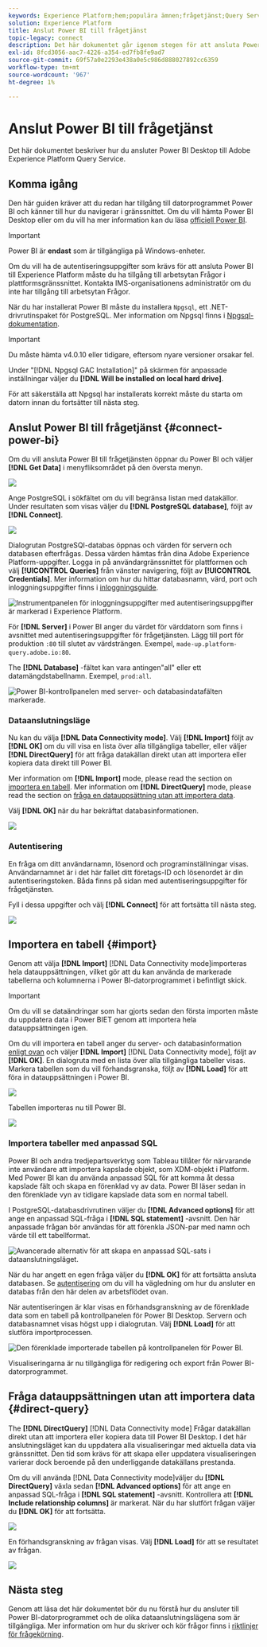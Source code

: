 ```yaml
---
keywords: Experience Platform;hem;populära ämnen;frågetjänst;Query Service;Power BI;power bi;connect to query service;
solution: Experience Platform
title: Anslut Power BI till frågetjänst
topic-legacy: connect
description: Det här dokumentet går igenom stegen för att ansluta Power BI med Adobe Experience Platform Query Service.
exl-id: 8fcd3056-aac7-4226-a354-ed7fb8fe9ad7
source-git-commit: 69f57a0e2293e438a0e5c986d888027892cc6359
workflow-type: tm+mt
source-wordcount: '967'
ht-degree: 1%

---
```


# Anslut Power BI till frågetjänst

Det här dokumentet beskriver hur du ansluter Power BI Desktop till Adobe Experience Platform Query Service.

## Komma igång

Den här guiden kräver att du redan har tillgång till datorprogrammet Power BI och känner till hur du navigerar i gränssnittet. Om du vill hämta Power BI Desktop eller om du vill ha mer information kan du läsa [officiell Power BI](https://docs.microsoft.com/en-us/power-bi/).

>[!IMPORTANT]
>
> Power BI är **endast** som är tillgängliga på Windows-enheter.

Om du vill ha de autentiseringsuppgifter som krävs för att ansluta Power BI till Experience Platform måste du ha tillgång till arbetsytan Frågor i plattformsgränssnittet. Kontakta IMS-organisationens administratör om du inte har tillgång till arbetsytan Frågor.

När du har installerat Power BI måste du installera `Npgsql`, ett .NET-drivrutinspaket för PostgreSQL. Mer information om Npgsql finns i [Npgsql-dokumentation](https://www.npgsql.org/doc/index.html).

>[!IMPORTANT]
>
>Du måste hämta v4.0.10 eller tidigare, eftersom nyare versioner orsakar fel.

Under &quot;[!DNL Npgsql GAC Installation]&quot; på skärmen för anpassade inställningar väljer du **[!DNL Will be installed on local hard drive]**.

För att säkerställa att Npgsql har installerats korrekt måste du starta om datorn innan du fortsätter till nästa steg.

## Anslut Power BI till frågetjänst {#connect-power-bi}

Om du vill ansluta Power BI till frågetjänsten öppnar du Power BI och väljer **[!DNL Get Data]** i menyfliksområdet på den översta menyn.

![](../images/clients/power-bi/open-power-bi.png)

Ange PostgreSQL i sökfältet om du vill begränsa listan med datakällor. Under resultaten som visas väljer du **[!DNL PostgreSQL database]**, följt av **[!DNL Connect]**.

![](../images/clients/power-bi/get-data.png)

Dialogrutan PostgreSQl-databas öppnas och värden för servern och databasen efterfrågas. Dessa värden hämtas från dina Adobe Experience Platform-uppgifter. Logga in på användargränssnittet för plattformen och välj **[!UICONTROL Queries]** från vänster navigering, följt av **[!UICONTROL Credentials]**. Mer information om hur du hittar databasnamn, värd, port och inloggningsuppgifter finns i [inloggningsguide](../ui/credentials.md).

![Instrumentpanelen för inloggningsuppgifter med autentiseringsuppgifter är markerad i Experience Platform.](../images/clients/power-bi/query-service-credentials-page.png)

För **[!DNL Server]** i Power BI anger du värdet för värddatorn som finns i avsnittet med autentiseringsuppgifter för frågetjänsten. Lägg till port för produktion `:80` till slutet av värdsträngen. Exempel, `made-up.platform-query.adobe.io:80`.

The **[!DNL Database]** -fältet kan vara antingen&quot;all&quot; eller ett datamängdstabellnamn. Exempel, `prod:all`.

![Power BI-kontrollpanelen med server- och databasindatafälten markerade.](../images/clients/power-bi/postgresql-database-dialog.png)

### Dataanslutningsläge

Nu kan du välja **[!DNL Data Connectivity mode]**. Välj **[!DNL Import]** följt av **[!DNL OK]** om du vill visa en lista över alla tillgängliga tabeller, eller väljer **[!DNL DirectQuery]** för att fråga datakällan direkt utan att importera eller kopiera data direkt till Power BI.

Mer information om **[!DNL Import]** mode, please read the section on [importera en tabell](#import). Mer information om **[!DNL DirectQuery]** mode, please read the section on [fråga en datauppsättning utan att importera data](#direct-query).

Välj **[!DNL OK]** när du har bekräftat databasinformationen.

![](../images/clients/power-bi/connectivity-mode.png)

### Autentisering

En fråga om ditt användarnamn, lösenord och programinställningar visas. Användarnamnet är i det här fallet ditt företags-ID och lösenordet är din autentiseringstoken. Båda finns på sidan med autentiseringsuppgifter för frågetjänsten.

Fyll i dessa uppgifter och välj **[!DNL Connect]** för att fortsätta till nästa steg.

![](../images/clients/power-bi/import-mode.png)

## Importera en tabell {#import}

Genom att välja **[!DNL Import]** [!DNL Data Connectivity mode]importeras hela datauppsättningen, vilket gör att du kan använda de markerade tabellerna och kolumnerna i Power BI-datorprogrammet i befintligt skick.

>[!IMPORTANT]
>
>Om du vill se dataändringar som har gjorts sedan den första importen måste du uppdatera data i Power BIET genom att importera hela datauppsättningen igen.

Om du vill importera en tabell anger du server- och databasinformation [enligt ovan](#connect-power-bi) och väljer **[!DNL Import]** [!DNL Data Connectivity mode], följt av **[!DNL OK]**. En dialogruta med en lista över alla tillgängliga tabeller visas. Markera tabellen som du vill förhandsgranska, följt av **[!DNL Load]** för att föra in datauppsättningen i Power BI.

![](../images/clients/power-bi/preview-table.png)

Tabellen importeras nu till Power BI.

![](../images/clients/power-bi/import-table.png)

### Importera tabeller med anpassad SQL

Power BI och andra tredjepartsverktyg som Tableau tillåter för närvarande inte användare att importera kapslade objekt, som XDM-objekt i Platform. Med Power BI kan du använda anpassad SQL för att komma åt dessa kapslade fält och skapa en förenklad vy av data. Power BI läser sedan in den förenklade vyn av tidigare kapslade data som en normal tabell.

I PostgreSQL-databasdrivrutinen väljer du **[!DNL Advanced options]** för att ange en anpassad SQL-fråga i **[!DNL SQL statement]** -avsnitt. Den här anpassade frågan bör användas för att förenkla JSON-par med namn och värde till ett tabellformat.

![Avancerade alternativ för att skapa en anpassad SQL-sats i dataanslutningsläget.](../images/clients/power-bi/custom-sql-statement.png)

När du har angett en egen fråga väljer du **[!DNL OK]** för att fortsätta ansluta databasen. Se [autentisering](#authentication) om du vill ha vägledning om hur du ansluter en databas från den här delen av arbetsflödet ovan.

När autentiseringen är klar visas en förhandsgranskning av de förenklade data som en tabell på kontrollpanelen för Power BI Desktop. Servern och databasnamnet visas högst upp i dialogrutan. Välj **[!DNL Load]** för att slutföra importprocessen.

![Den förenklade importerade tabellen på kontrollpanelen för Power BI.](../images/clients/power-bi/imported-table-preview.png)

Visualiseringarna är nu tillgängliga för redigering och export från Power BI-datorprogrammet.

## Fråga datauppsättningen utan att importera data {#direct-query}

The **[!DNL DirectQuery]** [!DNL Data Connectivity mode] Frågar datakällan direkt utan att importera eller kopiera data till Power BI Desktop. I det här anslutningsläget kan du uppdatera alla visualiseringar med aktuella data via gränssnittet. Den tid som krävs för att skapa eller uppdatera visualiseringen varierar dock beroende på den underliggande datakällans prestanda.

Om du vill använda [!DNL Data Connectivity mode]väljer du **[!DNL DirectQuery]** växla sedan **[!DNL Advanced options]** för att ange en anpassad SQL-fråga i **[!DNL SQL statement]** -avsnitt. Kontrollera att **[!DNL Include relationship columns]** är markerat. När du har slutfört frågan väljer du **[!DNL OK]** för att fortsätta.

![](../images/clients/power-bi/direct-query-mode.png)

En förhandsgranskning av frågan visas. Välj **[!DNL Load]** för att se resultatet av frågan.

![](../images/clients/power-bi/preview-direct-query.png)

## Nästa steg

Genom att läsa det här dokumentet bör du nu förstå hur du ansluter till Power BI-datorprogrammet och de olika dataanslutningslägena som är tillgängliga. Mer information om hur du skriver och kör frågor finns i [riktlinjer för frågekörning](../best-practices/writing-queries.md).
